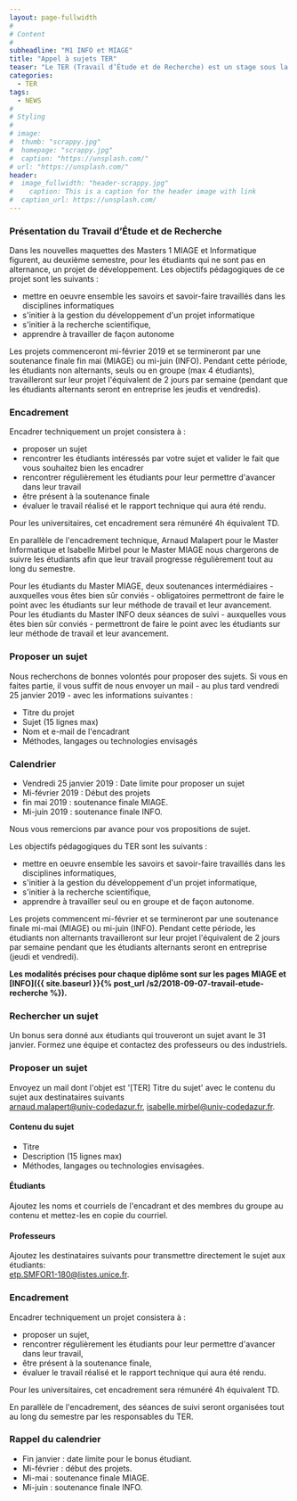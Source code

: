 ```yaml
---
layout: page-fullwidth
#
# Content
#
subheadline: "M1 INFO et MIAGE"
title: "Appel à sujets TER"
teaser: "Le TER (Travail d’Étude et de Recherche) est un stage sous la direction d’un encadrant universitaire ou industriel qui s’effectue par groupe de 2 à 4 étudiants (ingénierie) ou seul (recherche). Il sanctionne la fin du Master 1 et s’étend sur environ 3-4 mois (2 jours par semaine)."
categories:
  - TER
tags:
  - NEWS
#
# Styling
#
# image:
#  thumb: "scrappy.jpg"
#  homepage: "scrappy.jpg"
#  caption: "https://unsplash.com/"
# url: "https://unsplash.com/"
header:
#  image_fullwidth: "header-scrappy.jpg"
#    caption: This is a caption for the header image with link
#  caption_url: https://unsplash.com/
---
```



### Présentation du Travail d’Étude et de Recherche ###
Dans les nouvelles maquettes des Masters 1 MIAGE et Informatique figurent, au deuxième semestre, pour les étudiants qui ne sont pas en alternance, un projet de développement. 
Les objectifs pédagogiques de ce projet sont les suivants :

- mettre en oeuvre ensemble les savoirs et savoir-faire travaillés dans les disciplines informatiques
- s'initier à la gestion du développement d'un projet informatique
- s'initier à la recherche scientifique,
- apprendre à travailler de façon autonome

Les projets commenceront mi-février 2019 et se termineront par une soutenance finale fin mai (MIAGE) ou mi-juin (INFO). 
Pendant cette période, les étudiants non alternants, seuls ou en groupe (max 4 étudiants), travailleront sur leur projet l'équivalent de 2 jours par semaine (pendant que les étudiants alternants seront en entreprise les
jeudis et vendredis).

### Encadrement ###

Encadrer techniquement un projet consistera à :

- proposer un sujet
- rencontrer les étudiants intéressés par votre sujet et valider le fait que vous souhaitez bien les encadrer
- rencontrer régulièrement les étudiants pour leur permettre d'avancer dans
leur travail
- être présent à la soutenance finale
- évaluer le travail réalisé et le rapport technique qui aura été rendu.

Pour les universitaires, cet encadrement sera rémunéré 4h équivalent TD.

En parallèle de l'encadrement technique, Arnaud Malapert pour le Master Informatique et Isabelle Mirbel pour le Master MIAGE nous chargerons de suivre les étudiants afin que leur travail progresse régulièrement tout au long du semestre.

Pour les étudiants du Master MIAGE, deux soutenances intermédiaires - auxquelles vous êtes bien sûr conviés - obligatoires permettront de faire le point avec les étudiants sur leur méthode de travail et leur avancement.  
Pour les étudiants du Master INFO deux séances de suivi - auxquelles vous êtes bien sûr conviés - permettront de faire le point avec les étudiants sur leur méthode de travail et leur avancement.

### Proposer un sujet ###

Nous recherchons de bonnes volontés pour proposer des sujets. 
Si vous en faites partie, il vous suffit de nous envoyer un mail - au plus tard vendredi 25 janvier 2019 - avec les informations suivantes :

  - Titre du projet
  - Sujet (15 lignes max)
  - Nom et e-mail de l'encadrant
  - Méthodes, langages ou technologies envisagés

### Calendrier ###

  - Vendredi 25 janvier 2019 : Date limite pour proposer un sujet
  - Mi-février 2019 : Début des projets
  - fin mai 2019 : soutenance finale MIAGE.
  - Mi-juin 2019 : soutenance finale INFO.

Nous vous remercions par avance pour vos propositions de sujet.



Les objectifs pédagogiques du TER sont les suivants :
  - mettre en oeuvre ensemble les savoirs et savoir-faire travaillés dans les disciplines informatiques,
  - s'initier à la gestion du développement d'un projet informatique,
  - s'initier à la recherche scientifique,
  - apprendre à travailler seul ou en groupe et de façon autonome.

Les projets commencent mi-février et se termineront par une soutenance finale mi-mai (MIAGE) ou mi-juin (INFO). 
Pendant cette période, les étudiants non alternants travailleront sur leur projet l'équivalent de 2 jours par semaine pendant que les étudiants alternants seront en entreprise (jeudi et vendredi).

**Les modalités précises pour chaque diplôme sont sur les pages MIAGE et [INFO]({{ site.baseurl }}{% post_url /s2/2018-09-07-travail-etude-recherche %}).**


### Rechercher un sujet ###

Un bonus sera donné aux étudiants qui trouveront un sujet avant le 31 janvier.
Formez une équipe et contactez des professeurs ou des industriels.

### Proposer un sujet 

Envoyez un mail dont l'objet est '[TER] Titre du sujet' avec le contenu du sujet aux destinataires suivants  
arnaud.malapert@univ-codedazur.fr, isabelle.mirbel@univ-codedazur.fr.


#### Contenu du sujet 

  - Titre 
  - Description (15 lignes max)
  - Méthodes, langages ou technologies envisagées.

#### Étudiants 
Ajoutez les noms et courriels de l'encadrant et des membres du groupe au contenu et mettez-les en copie du courriel. 

#### Professeurs 
Ajoutez les destinataires suivants pour transmettre directement le sujet aux étudiants:  
etp.SMFOR1-180@listes.unice.fr.
        
### Encadrement 
Encadrer techniquement un projet consistera à :

   - proposer un sujet,
   - rencontrer régulièrement les étudiants pour leur permettre d'avancer dans leur travail,
   - être présent à la soutenance finale,
   - évaluer le travail réalisé et le rapport technique qui aura été rendu.

Pour les universitaires, cet encadrement sera rémunéré 4h équivalent TD.

En parallèle de l'encadrement, des séances de suivi seront organisées tout au long du semestre par les responsables du TER.
 
### Rappel du calendrier

  - Fin janvier : date limite pour le bonus étudiant.
  - Mi-février : début des projets.
  - Mi-mai : soutenance finale MIAGE.
  - Mi-juin : soutenance finale INFO.


